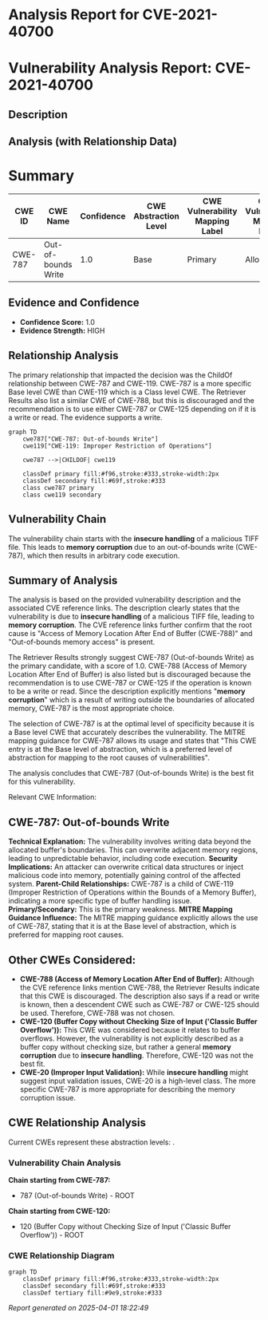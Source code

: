 # Analysis Report for CVE-2021-40700

# Vulnerability Analysis Report: CVE-2021-40700

## Description



## Analysis (with Relationship Data)

# Summary
| CWE ID | CWE Name | Confidence | CWE Abstraction Level | CWE Vulnerability Mapping Label | CWE-Vulnerability Mapping Notes |
|---|---|---|---|---|---|
| CWE-787 | Out-of-bounds Write | 1.0 | Base | Primary | Allowed |

## Evidence and Confidence

*   **Confidence Score:** 1.0
*   **Evidence Strength:** HIGH

## Relationship Analysis
The primary relationship that impacted the decision was the ChildOf relationship between CWE-787 and CWE-119. CWE-787 is a more specific Base level CWE than CWE-119 which is a Class level CWE. The Retriever Results also list a similar CWE of CWE-788, but this is discouraged and the recommendation is to use either CWE-787 or CWE-125 depending on if it is a write or read. The evidence supports a write.

```mermaid
graph TD
    cwe787["CWE-787: Out-of-bounds Write"]
    cwe119["CWE-119: Improper Restriction of Operations"]
    
    cwe787 -->|CHILDOF| cwe119
    
    classDef primary fill:#f96,stroke:#333,stroke-width:2px
    classDef secondary fill:#69f,stroke:#333
    class cwe787 primary
    class cwe119 secondary
```

## Vulnerability Chain
The vulnerability chain starts with the **insecure handling** of a malicious TIFF file. This leads to **memory corruption** due to an out-of-bounds write (CWE-787), which then results in arbitrary code execution.

## Summary of Analysis
The analysis is based on the provided vulnerability description and the associated CVE reference links. The description clearly states that the vulnerability is due to **insecure handling** of a malicious TIFF file, leading to **memory corruption**. The CVE reference links further confirm that the root cause is "Access of Memory Location After End of Buffer (CWE-788)" and "Out-of-bounds memory access" is present.

The Retriever Results strongly suggest CWE-787 (Out-of-bounds Write) as the primary candidate, with a score of 1.0. CWE-788 (Access of Memory Location After End of Buffer) is also listed but is discouraged because the recommendation is to use CWE-787 or CWE-125 if the operation is known to be a write or read. Since the description explicitly mentions "**memory corruption**" which is a result of writing outside the boundaries of allocated memory, CWE-787 is the most appropriate choice.

The selection of CWE-787 is at the optimal level of specificity because it is a Base level CWE that accurately describes the vulnerability. The MITRE mapping guidance for CWE-787 allows its usage and states that "This CWE entry is at the Base level of abstraction, which is a preferred level of abstraction for mapping to the root causes of vulnerabilities".

The analysis concludes that CWE-787 (Out-of-bounds Write) is the best fit for this vulnerability.

Relevant CWE Information:
## CWE-787: Out-of-bounds Write
**Technical Explanation:** The vulnerability involves writing data beyond the allocated buffer's boundaries. This can overwrite adjacent memory regions, leading to unpredictable behavior, including code execution.
**Security Implications:** An attacker can overwrite critical data structures or inject malicious code into memory, potentially gaining control of the affected system.
**Parent-Child Relationships:** CWE-787 is a child of CWE-119 (Improper Restriction of Operations within the Bounds of a Memory Buffer), indicating a more specific type of buffer handling issue.
**Primary/Secondary:** This is the primary weakness.
**MITRE Mapping Guidance Influence:** The MITRE mapping guidance explicitly allows the use of CWE-787, stating that it is at the Base level of abstraction, which is preferred for mapping root causes.

## Other CWEs Considered:
*   **CWE-788 (Access of Memory Location After End of Buffer):** Although the CVE reference links mention CWE-788, the Retriever Results indicate that this CWE is discouraged. The description also says if a read or write is known, then a descendent CWE such as CWE-787 or CWE-125 should be used. Therefore, CWE-788 was not chosen.
*   **CWE-120 (Buffer Copy without Checking Size of Input ('Classic Buffer Overflow')):** This CWE was considered because it relates to buffer overflows. However, the vulnerability is not explicitly described as a buffer copy without checking size, but rather a general **memory corruption** due to **insecure handling**. Therefore, CWE-120 was not the best fit.
*   **CWE-20 (Improper Input Validation):** While **insecure handling** might suggest input validation issues, CWE-20 is a high-level class. The more specific CWE-787 is more appropriate for describing the memory corruption issue.


## CWE Relationship Analysis

Current CWEs represent these abstraction levels: .


### Vulnerability Chain Analysis

**Chain starting from CWE-787:**
- 787 (Out-of-bounds Write) - ROOT


**Chain starting from CWE-120:**
- 120 (Buffer Copy without Checking Size of Input ('Classic Buffer Overflow')) - ROOT



### CWE Relationship Diagram

```mermaid
graph TD
    classDef primary fill:#f96,stroke:#333,stroke-width:2px
    classDef secondary fill:#69f,stroke:#333
    classDef tertiary fill:#9e9,stroke:#333
```



*Report generated on 2025-04-01 18:22:49*
